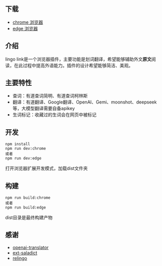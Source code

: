
## 下载
- [chrome 浏览器](https://chromewebstore.google.com/detail/lingo-link/ahhlnchdiglcghegemaclpikmdclonmo)
- [edge 浏览器](https://microsoftedge.microsoft.com/addons/detail/llmpcnfgcldhpheamlkfagokdlmolmnm)
## 介绍
lingo link是一个浏览器插件，主要功能是划词翻译，希望能够辅助外文**原文**阅读，在此过程中提高外语能力。插件的设计希望能够简洁、美观。

## 主要特性
- 查词：有道查词简明、有道查词柯林斯
- 翻译：有道翻译、Google翻译、OpenAI、Gemi、moonshot、deepseek等，大模型翻译需要自备apikey
- 生词标记：收藏过的生词会在网页中被标记
## 开发

```
npm install
npm run dev:chrome
或者
npm run dev:edge
```
打开浏览器扩展开发模式，加载dist文件夹

## 构建
```
npm run build:chrome
或者
npm run build:edge
```
dist目录是最终构建产物

## 感谢
- [openai-translator](https://github.com/openai-translator/openai-translator)
- [ext-saladict](https://github.com/crimx/ext-saladict)
- [relingo](https://chromewebstore.google.com/detail/relingo-master-words-bili/dpphkcfmnbkdpmgneljgdhfnccnhmfig)
